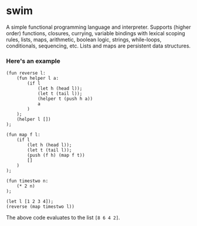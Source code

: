 # swim
A simple functional programming language and interpreter. Supports (higher order) functions, closures, currying, variable bindings with lexical scoping rules, lists, maps, arithmetic, boolean logic, strings, while-loops, conditionals, sequencing, etc. Lists and maps are persistent data structures.

### Here's an example

```
(fun reverse l:
    (fun helper l a:
        (if l
            (let h (head l));
            (let t (tail l));
            (helper t (push h a))
            a
        )
    );
    (helper l [])
);

(fun map f l:
    (if l
        (let h (head l));
        (let t (tail l));
        (push (f h) (map f t))
        []
    )
);

(fun timestwo n: 
    (* 2 n)
);

(let l [1 2 3 4]);
(reverse (map timestwo l))
```

The above code evaluates to the list `[8 6 4 2]`.
